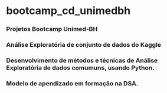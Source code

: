# bootcamp_cd_unimedbh
### Projetos Bootcamp Unimed-BH
### Análise Exploratória de conjunto de dados do Kaggle
### Desenvolvimento de métodos e técnicas de Análise Exploratória de dados comumuns, usando Python.
### Modelo de apendizado em formação na DSA.

